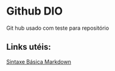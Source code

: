 # Github DIO 

Git hub usado com teste para repositório

## Links utéis:

[Sintaxe Básica Markdown](https://www.markdownguide.org/)
